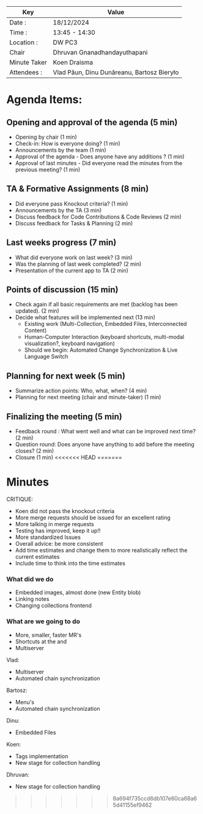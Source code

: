 | Key          | Value                                      |
|--------------|--------------------------------------------|
| Date :       | 18/12/2024                                 |
| Time :       | 13:45 - 14:30                              |
| Location :   | DW PC3                                     |
| Chair        | Dhruvan Gnanadhandayuthapani               |
| Minute Taker | Koen Draisma                               |
| Attendees :  | Vlad Păun, Dinu Dunăreanu, Bartosz Bieryło |

# Agenda Items:

## Opening and approval of the agenda (5 min)

- Opening by chair (1 min)
- Check-in: How is everyone doing? (1 min)
- Announcements by the team (1 min)
- Approval of the agenda - Does anyone have any additions ? (1 min)
- Approval of last minutes - Did everyone read the minutes from the previous meeting? (1 min)

## TA & Formative Assignments (8 min)

- Did everyone pass Knockout criteria? (1 min)
- Announcements by the TA (3 min)
- Discuss feedback for Code Contributions & Code Reviews (2 min)
- Discuss feedback for Tasks & Planning (2 min)

## Last weeks progress (7 min)

- What did everyone work on last week? (3 min)
- Was the planning of last week completed? (2 min)
- Presentation of the current app to TA (2 min)

## Points of discussion (15 min)

- Check again if all basic requirements are met (backlog has been updated). (2 min)
- Decide what features will be implemented next (13 min)
  - Existing work (Multi-Collection, Embedded Files, Interconnected Content)
  - Human-Computer Interaction (keyboard shortcuts, multi-modal visualization?, keyboard navigation)
  - Should we begin: Automated Change Synchronization & Live Language Switch

## Planning for next week (5 min)

- Summarize action points: Who, what, when? (4 min)
- Planning for next meeting (chair and minute-taker) (1 min)

## Finalizing the meeting (5 min)

- Feedback round : What went well and what can be improved next time? (2 min)
- Question round: Does anyone have anything to add before the meeting closes? (2 min)
- Closure (1 min)
<<<<<<< HEAD
=======

# Minutes
CRITIQUE:
- Koen did not pass the knockout criteria
- More merge requests should be issued for an excellent rating
- More talking in merge requests
- Testing has improved, keep it up!!
- More standardized Issues
- Overall advice: be more consistent
- Add time estimates and change them to more realistically reflect the current estimates
- Include time to think into the time estimates

### What did we do
- Embedded images, almost done (new Entity blob)
- Linking notes
- Changing collections frontend

### What are we going to do
- More, smaller, faster MR's
- Shortcuts at the and
- Multiserver

Vlad:
- Multiserver
- Automated chain synchronization

Bartosz:
- Menu's
- Automated chain synchronization

Dinu:
- Embedded Files

Koen:
- Tags implementation
- New stage for collection handling

Dhruvan:
- New stage for collection handling


>>>>>>> 8a694f735ccd6db107e60ca68a65d41155ef9462
